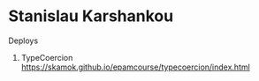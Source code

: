 # Stanislau Karshankou
Deploys
1. TypeCoercion https://skamok.github.io/epamcourse/typecoercion/index.html